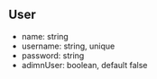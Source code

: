 ## User

- name: string
- username: string, unique
- password: string
- adimnUser: boolean, default false
